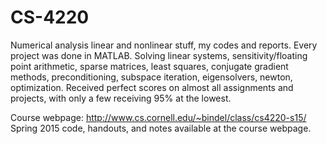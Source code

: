 # CS-4220
Numerical analysis linear and nonlinear stuff, my codes and reports.
Every project was done in MATLAB. Solving linear systems, sensitivity/floating point arithmetic, sparse matrices, least squares, conjugate gradient methods, preconditioning, subspace iteration, eigensolvers, newton, optimization.
Received perfect scores on almost all assignments and projects, with only a few receiving 95% at the lowest.

Course webpage: http://www.cs.cornell.edu/~bindel/class/cs4220-s15/
Spring 2015 code, handouts, and notes available at the course webpage.
